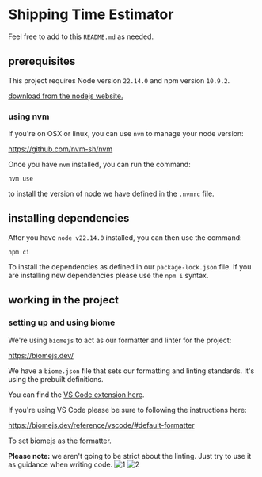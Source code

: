 # Shipping Time Estimator

Feel free to add to this `README.md` as needed.

## prerequisites

This project requires Node version `22.14.0` and npm version `10.9.2`.

[download from the nodejs website.](https://nodejs.org/en/download)

### using nvm

If you're on OSX or linux, you can use `nvm` to manage your node version:

https://github.com/nvm-sh/nvm

Once you have `nvm` installed, you can run the command:

```
nvm use
```

to install the version of node we have defined in the `.nvmrc` file.

## installing dependencies

After you have `node v22.14.0` installed, you can then use the command:

```
npm ci
```

To install the dependencies as defined in our `package-lock.json` file. If you are installing new dependencies please use the `npm i` syntax.

## working in the project

### setting up and using biome

We're using `biomejs` to act as our formatter and linter for the project:

https://biomejs.dev/

We have a `biome.json` file that sets our formatting and linting standards. It's using the prebuilt definitions.

You can find the [VS Code extension here](https://marketplace.visualstudio.com/items?itemName=biomejs.biome).

If you're using VS Code please be sure to following the instructions here:

https://biomejs.dev/reference/vscode/#default-formatter

To set biomejs as the formatter.

**Please note:** we aren't going to be strict about the linting. Just try to use it as guidance when writing code.
![1](https://github.com/user-attachments/assets/2d085d18-934d-4772-9ef1-bf5f663425c1)
![2](https://github.com/user-attachments/assets/78d7d3f9-be22-486f-8829-b16d3cd9f811)


